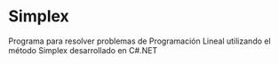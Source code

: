 # Simplex
Programa para resolver problemas de Programación Lineal utilizando el método Simplex desarrollado en C#.NET
